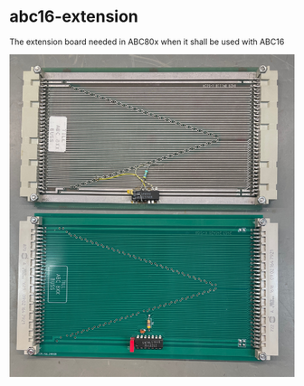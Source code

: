 # abc16-extension
The extension board needed in ABC80x when it shall be used with ABC16

![Extension board](pics/top.jpg)